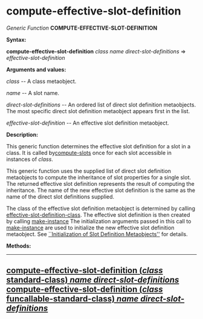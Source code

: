 compute-effective-slot-definition
=================================

*Generic Function* **COMPUTE-EFFECTIVE-SLOT-DEFINITION**

**Syntax:**

**compute-effective-slot-definition** *class* *name* *direct-slot-definitions* => *effective-slot-definition*

**Arguments and values:**

*class* -- A class metaobject.

*name* -- A slot name.

*direct-slot-definitions* -- An ordered list of direct slot definition metaobjects. The most specific direct slot definition metaobject appears first in the list.

*effective-slot-definition* -- An effective slot definition metaobject.

**Description:**

This generic function determines the effective slot definition for a slot in a class. It is called by[compute-slots](/docs/meta-object-protocol/compute-slots) once for each slot accessible in instances of *class*.

This generic function uses the supplied list of direct slot definition metaobjects to compute the inheritance of slot properties for a single slot. The returned effective slot definition represents the result of computing the inheritance. The name of the new effective slot definition is the same as the name of the direct slot definitions supplied.

The class of the effective slot definition metaobject is determined by calling [effective-slot-definition-class](/docs/meta-object-protocol/effective-slot-definition-class). The effective slot definition is then created by calling [make-instance](/docs/meta-object-protocol/make-instance) The initialization arguments passed in this call to [make-instance](/docs/meta-object-protocol/make-instance) are used to initialize the new effective slot definition metaobject. See [``Initialization of Slot Definition Metaobjects''](/docs/meta-object-protocol/initialization-of-slot-definition-metaobjects) for details.

**Methods:**

  --------------------------------------------------------------------------------------------------------------------------------------------------------------------------------
  [**compute-effective-slot-definition** (*class* standard-class) *name* *direct-slot-definitions*](/docs/meta-object-protocol/compute-effective-slot-definition-standard-class)
  [**compute-effective-slot-definition** (*class* funcallable-standard-class) *name* *direct-slot-definitions*](/docs/meta-object-protocol/compute-effective-slot-definition-funcallable-standard-class)
  --------------------------------------------------------------------------------------------------------------------------------------------------------------------------------


